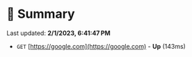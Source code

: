 # 📖 Summary
Last updated: **2/1/2023, 6:41:47 PM**

- `GET` [https://google.com](https://google.com) - **Up** (143ms)
